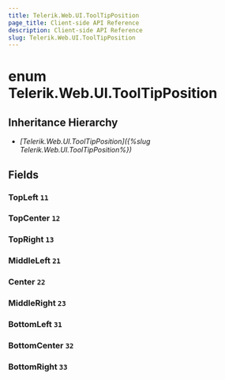 ```yaml
---
title: Telerik.Web.UI.ToolTipPosition
page_title: Client-side API Reference
description: Client-side API Reference
slug: Telerik.Web.UI.ToolTipPosition
---
```


# enum Telerik.Web.UI.ToolTipPosition

## Inheritance Hierarchy

* *[Telerik.Web.UI.ToolTipPosition]({%slug Telerik.Web.UI.ToolTipPosition%})*

## Fields

### TopLeft `11`

### TopCenter `12`

### TopRight `13`

### MiddleLeft `21`

### Center `22`

### MiddleRight `23`

### BottomLeft `31`

### BottomCenter `32`

### BottomRight `33`


